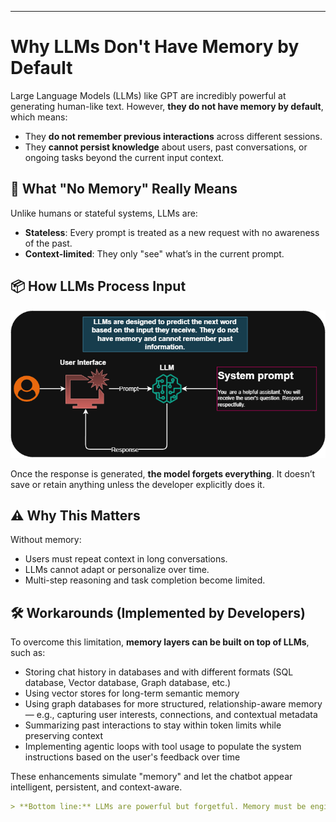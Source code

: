 
---

# Why LLMs Don't Have Memory by Default

Large Language Models (LLMs) like GPT are incredibly powerful at generating human-like text. However, **they do not have memory by default**, which means:

- They **do not remember previous interactions** across different sessions.
- They **cannot persist knowledge** about users, past conversations, or ongoing tasks beyond the current input context.


## 🧠 What "No Memory" Really Means

Unlike humans or stateful systems, LLMs are:

- **Stateless**: Every prompt is treated as a new request with no awareness of the past.
- **Context-limited**: They only "see" what’s in the current prompt.


## 📦 How LLMs Process Input

![Schema](../images/default_behavior.png)


Once the response is generated, **the model forgets everything**. It doesn’t save or retain anything unless the developer explicitly does it.


## ⚠️ Why This Matters

Without memory:
- Users must repeat context in long conversations.
- LLMs cannot adapt or personalize over time.
- Multi-step reasoning and task completion become limited.


## 🛠️ Workarounds (Implemented by Developers)

To overcome this limitation, **memory layers can be built on top of LLMs**, such as:
- Storing chat history in databases and with different formats (SQL database, Vector database, Graph database, etc.)
- Using vector stores for long-term semantic memory
- Using graph databases for more structured, relationship-aware memory — e.g., capturing user interests, connections, and contextual metadata
- Summarizing past interactions to stay within token limits while preserving context
- Implementing agentic loops with tool usage to populate the system instructions based on the user's feedback over time

These enhancements simulate "memory" and let the chatbot appear intelligent, persistent, and context-aware.

```markdown
> **Bottom line:** LLMs are powerful but forgetful. Memory must be engineered externally to unlock their full potential.
```